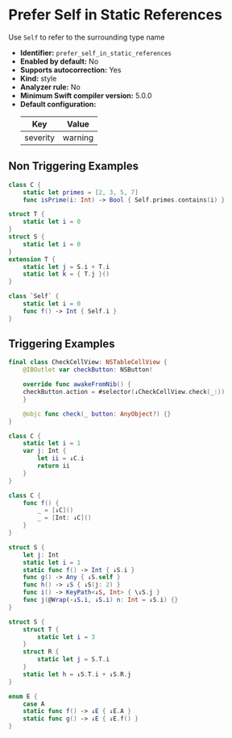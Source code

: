 # Prefer Self in Static References

Use `Self` to refer to the surrounding type name

* **Identifier:** `prefer_self_in_static_references`
* **Enabled by default:** No
* **Supports autocorrection:** Yes
* **Kind:** style
* **Analyzer rule:** No
* **Minimum Swift compiler version:** 5.0.0
* **Default configuration:**
  <table>
  <thead>
  <tr><th>Key</th><th>Value</th></tr>
  </thead>
  <tbody>
  <tr>
  <td>
  severity
  </td>
  <td>
  warning
  </td>
  </tr>
  </tbody>
  </table>

## Non Triggering Examples

```swift
class C {
    static let primes = [2, 3, 5, 7]
    func isPrime(i: Int) -> Bool { Self.primes.contains(i) }
```

```swift
struct T {
    static let i = 0
}
struct S {
    static let i = 0
}
extension T {
    static let j = S.i + T.i
    static let k = { T.j }()
}
```

```swift
class `Self` {
    static let i = 0
    func f() -> Int { Self.i }
}
```

## Triggering Examples

```swift
final class CheckCellView: NSTableCellView {
    @IBOutlet var checkButton: NSButton!

    override func awakeFromNib() {
    checkButton.action = #selector(↓CheckCellView.check(_:))
    }

    @objc func check(_ button: AnyObject?) {}
}
```

```swift
class C {
    static let i = 1
    var j: Int {
        let ii = ↓C.i
        return ii
    }
}
```

```swift
class C {
    func f() {
        _ = [↓C]()
        _ = [Int: ↓C]()
    }
}
```

```swift
struct S {
    let j: Int
    static let i = 1
    static func f() -> Int { ↓S.i }
    func g() -> Any { ↓S.self }
    func h() -> ↓S { ↓S(j: 2) }
    func i() -> KeyPath<↓S, Int> { \↓S.j }
    func j(@Wrap(-↓S.i, ↓S.i) n: Int = ↓S.i) {}
}
```

```swift
struct S {
    struct T {
        static let i = 3
    }
    struct R {
        static let j = S.T.i
    }
    static let h = ↓S.T.i + ↓S.R.j
}
```

```swift
enum E {
    case A
    static func f() -> ↓E { ↓E.A }
    static func g() -> ↓E { ↓E.f() }
}
```